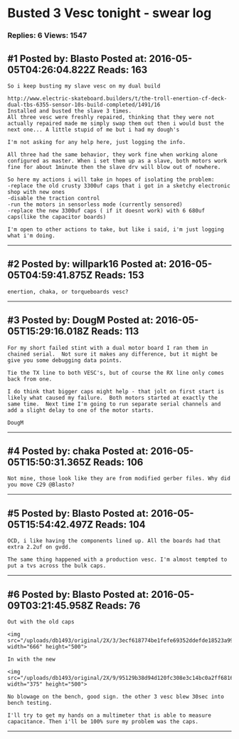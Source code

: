 # Busted 3 Vesc tonight - swear log

### Replies: 6 Views: 1547

## \#1 Posted by: Blasto Posted at: 2016-05-05T04:26:04.822Z Reads: 163

```
So i keep busting my slave vesc on my dual build

http://www.electric-skateboard.builders/t/the-troll-enertion-cf-deck-dual-tbs-6355-sensor-10s-build-completed/1491/16
Installed and busted the slave 3 times.
All three vesc were freshly repaired, thinking that they were not actually repaired made me simply swap them out then i would bust the next one... A little stupid of me but i had my dough's

I'm not asking for any help here, just logging the info.

All three had the same behavior, they work fine when working alone configured as master. When i set them up as a slave, both motors work fine for about 1minute then the slave drv will blow out of nowhere.

So here my actions i will take in hopes of isolating the problem:
-replace the old crusty 3300uf caps that i got in a sketchy electronic shop with new ones
-disable the traction control
-run the motors in sensorless mode (currently sensored)
-replace the new 3300uf caps ( if it doesnt work) with 6 680uf caps(like the capacitor boards)

I'm open to other actions to take, but like i said, i'm just logging what i'm doing.
```

---
## \#2 Posted by: willpark16 Posted at: 2016-05-05T04:59:41.875Z Reads: 153

```
enertion, chaka, or torqueboards vesc?
```

---
## \#3 Posted by: DougM Posted at: 2016-05-05T15:29:16.018Z Reads: 113

```
For my short failed stint with a dual motor board I ran them in chained serial.  Not sure it makes any difference, but it might be give you some debugging data points.

Tie the TX line to both VESC's, but of course the RX line only comes back from one.

I do think that bigger caps might help - that jolt on first start is likely what caused my failure.  Both motors started at exactly the same time.  Next time I'm going to run separate serial channels and add a slight delay to one of the motor starts.

DougM
```

---
## \#4 Posted by: chaka Posted at: 2016-05-05T15:50:31.365Z Reads: 106

```
Not mine, those look like they are from modified gerber files. Why did you move C29 @Blasto?
```

---
## \#5 Posted by: Blasto Posted at: 2016-05-05T15:54:42.497Z Reads: 104

```
OCD, i like having the components lined up. All the boards had that extra 2.2uf on gvdd.

The same thing happened with a production vesc. I'm almost tempted to put a tvs across the bulk caps.
```

---
## \#6 Posted by: Blasto Posted at: 2016-05-09T03:21:45.958Z Reads: 76

```
Out with the old caps

<img src="/uploads/db1493/original/2X/3/3ecf618774be1fefe69352ddefde18523a99558d.jpeg" width="666" height="500">

In with the new

<img src="/uploads/db1493/original/2X/9/95129b38d94d120fc308e3c14bc0a2ff681624b1.jpeg" width="375" height="500">

No blowage on the bench, good sign. the other 3 vesc blew 30sec into bench testing.

I'll try to get my hands on a multimeter that is able to measure capacitance. Then i'll be 100% sure my problem was the caps.
```

---
